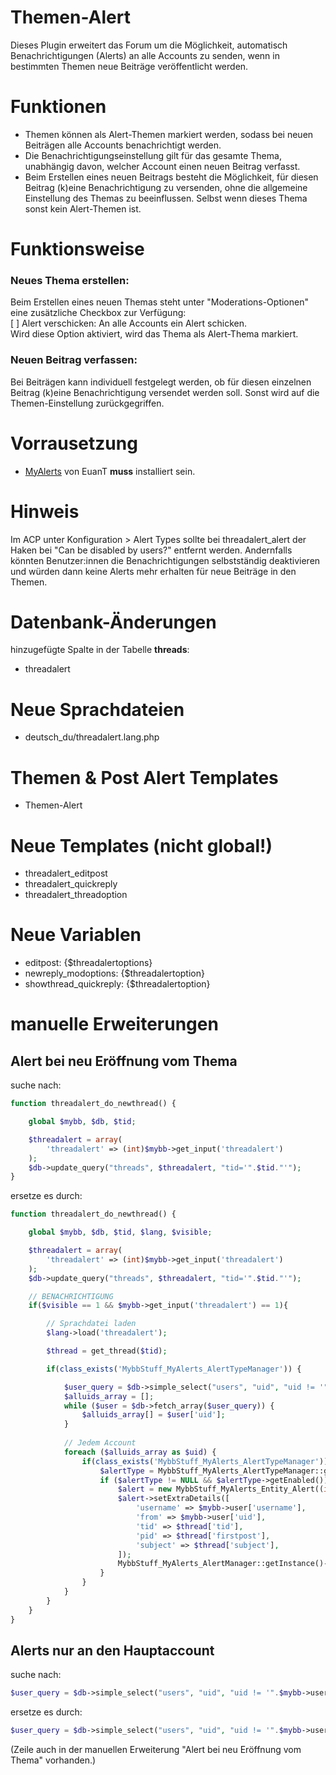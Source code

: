 # Themen-Alert
Dieses Plugin erweitert das Forum um die Möglichkeit, automatisch Benachrichtigungen (Alerts) an alle Accounts zu senden, wenn in bestimmten Themen neue Beiträge veröffentlicht werden.

# Funktionen
- Themen können als Alert-Themen markiert werden, sodass bei neuen Beiträgen alle Accounts benachrichtigt werden.
- Die Benachrichtigungseinstellung gilt für das gesamte Thema, unabhängig davon, welcher Account einen neuen Beitrag verfasst.
- Beim Erstellen eines neuen Beitrags besteht die Möglichkeit, für diesen Beitrag (k)eine Benachrichtigung zu versenden, ohne die allgemeine Einstellung des Themas zu beeinflussen. Selbst wenn dieses Thema sonst kein Alert-Themen ist.

# Funktionsweise
### Neues Thema erstellen:
Beim Erstellen eines neuen Themas steht unter "Moderations-Optionen" eine zusätzliche Checkbox zur Verfügung:<br>
[ ] Alert verschicken: An alle Accounts ein Alert schicken.<br>
Wird diese Option aktiviert, wird das Thema als Alert-Thema markiert.
### Neuen Beitrag verfassen:
Bei Beiträgen kann individuell festgelegt werden, ob für diesen einzelnen Beitrag (k)eine Benachrichtigung versendet werden soll. Sonst wird auf die Themen-Einstellung zurückgegriffen.

# Vorrausetzung
- <a href="https://github.com/MyBBStuff/MyAlerts\" target="_blank">MyAlerts</a> von EuanT <b>muss</b> installiert sein.

# Hinweis
Im ACP unter Konfiguration > Alert Types sollte bei threadalert_alert der Haken bei "Can be disabled by users?" entfernt werden. Andernfalls könnten Benutzer:innen die Benachrichtigungen selbstständig deaktivieren und würden dann keine Alerts mehr erhalten für neue Beiträge in den Themen.

# Datenbank-Änderungen
hinzugefügte Spalte in der Tabelle <b>threads</b>:
- threadalert

# Neue Sprachdateien
- deutsch_du/threadalert.lang.php

# Themen & Post Alert Templates
- Themen-Alert

# Neue Templates (nicht global!)
- threadalert_editpost
- threadalert_quickreply
- threadalert_threadoption

# Neue Variablen
- editpost: {$threadalertoptions}
- newreply_modoptions: {$threadalertoption}
- showthread_quickreply: {$threadalertoption}

# manuelle Erweiterungen
## Alert bei neu Eröffnung vom Thema
suche nach:
```php
function threadalert_do_newthread() {

    global $mybb, $db, $tid;

    $threadalert = array(
        'threadalert' => (int)$mybb->get_input('threadalert')
    );
    $db->update_query("threads", $threadalert, "tid='".$tid."'");
}
```
ersetze es durch:
```php
function threadalert_do_newthread() {

    global $mybb, $db, $tid, $lang, $visible;

    $threadalert = array(
        'threadalert' => (int)$mybb->get_input('threadalert')
    );
    $db->update_query("threads", $threadalert, "tid='".$tid."'");

    // BENACHRICHTIGUNG
    if($visible == 1 && $mybb->get_input('threadalert') == 1){

		// Sprachdatei laden
		$lang->load('threadalert');

		$thread = get_thread($tid);

        if(class_exists('MybbStuff_MyAlerts_AlertTypeManager')) {

			$user_query = $db->simple_select("users", "uid", "uid != '".$mybb->user['uid']."'");
			$alluids_array = [];
			while ($user = $db->fetch_array($user_query)) {
				$alluids_array[] = $user['uid'];
			}
    
            // Jedem Account
            foreach ($alluids_array as $uid) {
                if(class_exists('MybbStuff_MyAlerts_AlertTypeManager')) {
					$alertType = MybbStuff_MyAlerts_AlertTypeManager::getInstance()->getByCode('threadalert_alert');
					if ($alertType != NULL && $alertType->getEnabled()) {
						$alert = new MybbStuff_MyAlerts_Entity_Alert((int)$uid, $alertType, (int)$mybb->user['uid']);
						$alert->setExtraDetails([
							'username' => $mybb->user['username'],
							'from' => $mybb->user['uid'],
							'tid' => $thread['tid'],
							'pid' => $thread['firstpost'],
							'subject' => $thread['subject'],
						]);
						MybbStuff_MyAlerts_AlertManager::getInstance()->addAlert($alert);   
					}
				}
            }
        }
    }
}
```

## Alerts nur an den Hauptaccount
suche nach:
```php
$user_query = $db->simple_select("users", "uid", "uid != '".$mybb->user['uid']."'");
```
ersetze es durch:
```php
$user_query = $db->simple_select("users", "uid", "uid != '".$mybb->user['uid']."' AND as_uid = '0'");
```
(Zeile auch in der manuellen Erweiterung "Alert bei neu Eröffnung vom Thema" vorhanden.)
